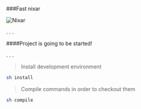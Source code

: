 ###Fast nixar

![Nixar](http://res.cloudinary.com/nixar-work/image/upload/v1447903516/wordle_t36ubv.png)

.
.
.

####Project is going to be started!

.
.
.

>
>
>Install development environment
>
>
```sh
sh install
```
>
>
>Compile commands in order to checkout them
>
>
```sh
sh compile
```



